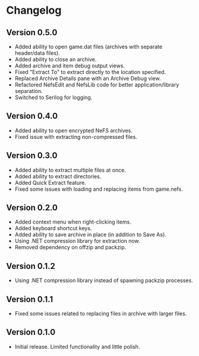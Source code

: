 
# Changelog

## Version 0.5.0
- Added ability to open game.dat files (archives with separate header/data files).
- Added ability to close an archive.
- Added archive and item debug output views.
- Fixed "Extract To" to extract directly to the location specified.
- Replaced Archive Details pane with an Archive Debug view.
- Refactored NefsEdit and NefsLib code for better application/library separation.
- Switched to Serilog for logging.

## Version 0.4.0
- Added ability to open encrypted NeFS archives.
- Fixed issue with extracting non-compressed files.

## Version 0.3.0
- Added ability to extract multiple files at once.
- Added ability to extract directories.
- Added Quick Extract feature.
- Fixed some issues with loading and replacing items from game.nefs.

## Version 0.2.0
- Added context menu when right-clicking items.
- Added keyboard shortcut keys.
- Added ability to save archive in place (in addition to Save As).
- Using .NET compression library for extraction now.
- Removed dependency on offzip and packzip.

## Version 0.1.2
- Using .NET compression library instead of spawning packzip processes.

## Version 0.1.1
- Fixed some issues related to replacing files in archive with larger files.

## Version 0.1.0
- Initial release. Limited functionality and little polish.
